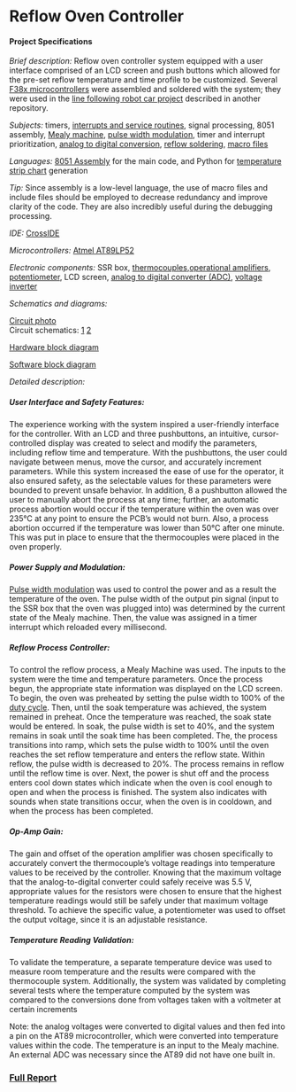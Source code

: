# Reflow Oven Controller

#### Project Specifications

*Brief description:*  Reflow oven controller system equipped with a user interface comprised of an LCD screen and push buttons which allowed for the pre-set reflow temperature and time profile to be customized. Several [F38x microcontrollers](http://imgur.com/fpRxDN6) were assembled and soldered with the system; they were used in the [line following robot car project](https://github.com/hannahvsawiuk/Line-Following-Robot-Car) described in another repository.

*Subjects:* timers, [interrupts and service routines](http://users.ece.utexas.edu/~valvano/Volume1/E-Book/C12_Interrupts.htm), signal processing, 8051 assembly, [Mealy machine](https://en.wikipedia.org/wiki/Mealy_machine), [pulse width modulation]((https://learn.sparkfun.com/tutorials/pulse-width-modulation)), timer and interrupt prioritization, [analog to digital conversion](https://www.google.ca/url?sa=i&rct=j&q=&esrc=s&source=images&cd=&cad=rja&uact=8&ved=0ahUKEwiYnq3BjuzTAhUC9GMKHd0xCCgQjRwIBw&url=https%3A%2F%2Fwww.nutaq.com%2Fblog%2Fanalog-digital-%25E2%2580%2593-part-2-conversion-process&psig=AFQjCNGV3rRhnGQ_iyBCpZaaDk4g1qbj1Q&ust=1494738897585891), [reflow soldering](https://www.compuphase.com/electronics/reflowsolderprofiles.htm), [macro files](https://www.tutorialspoint.com/assembly_programming/assembly_macros.htm)

*Languages:* [8051 Assembly]( http://www.keil.com/support/man/docs/is51/) for the main code, and Python for [temperature strip chart](https://www.dropbox.com/s/nt0qm0uwofr5zlu/Capture.PNG?dl=0) generation

*Tip:* Since assembly is a low-level language, the use of macro files and include files should be employed to decrease redundancy and improve clarity of the code. They are also incredibly useful during the debugging processing.

*IDE:* [CrossIDE](http://crosside.software.informer.com/)

*Microcontrollers:* [Atmel AT89LP52]( http://www.atmel.com/images/doc3709.pdf)

*Electronic components:* SSR box, [thermocouples]( http://www.thermometricscorp.com/thertypk.html),[operational amplifiers]( http://www.analog.com/media/en/technical-documentation/data-sheets/OP07.pdf), [potentiometer](http://www.resistorguide.com/potentiometer/), LCD screen, [analog to digital converter (ADC)]( https://cdn-shop.adafruit.com/datasheets/MCP3008.pdf), [voltage inverter]( http://www.ti.com/lit/ds/symlink/tl7660.pdf)

*Schematics and diagrams:*

<a href="https://www.dropbox.com/s/8inusqbrt4eife4/circuit1.jpg?dl=0" target="_blank">Circuit photo</a> </br>
Circuit schematics: [1](https://www.dropbox.com/s/4hfuhjtyy643e6z/circuit_diagram2.png?dl=0) [2](https://www.dropbox.com/s/4gagmzkupb865ab/circuit_diagram1.png?dl=0)

[Hardware block diagram](https://www.dropbox.com/s/dxfalct1wr18iq8/Hardware%20Block%20Diagram.png?dl=0)

[Software block diagram](https://www.dropbox.com/s/04m8l1wg80gv9jt/Software%20block%20diagram.png?dl=0)

*Detailed description:*

##### User Interface and Safety Features:
The experience working with the system inspired a user-friendly interface for the controller. With an LCD and three pushbuttons, an intuitive, cursor-controlled display was created to select and modify the parameters, including reflow time and temperature. With the pushbuttons, the user could navigate between menus, move the cursor, and accurately increment parameters. While this system increased the ease of use for the operator, it also ensured safety, as the selectable values for these parameters were bounded to prevent unsafe behavior. In addition, 8 a pushbutton allowed the user to manually abort the process at any time; further, an automatic process abortion would occur if the temperature within the oven was over 235°C at any point to ensure the PCB’s would not burn. Also, a process abortion occurred if the temperature was lower than 50°C after one minute. This was put in place to ensure that the thermocouples were placed in the oven properly. 

##### Power Supply and Modulation: 
[Pulse width modulation](https://learn.sparkfun.com/tutorials/pulse-width-modulation) was used to control the power and as a result the temperature of the oven. The pulse width of the output pin signal (input to the SSR box that the oven was plugged into) was determined by the current state of the Mealy machine. Then, the value was assigned in a timer interrupt which reloaded every millisecond. 

##### Reflow Process Controller:
To control the reflow process, a Mealy Machine was used. The inputs to the system were the time and temperature parameters. Once the process begun, the appropriate state information was displayed on the LCD screen. To begin, the oven was preheated by setting the pulse width to 100% of the [duty cycle](https://www.google.ca/url?sa=i&rct=j&q=&esrc=s&source=imgres&cd=&cad=rja&uact=8&ved=0ahUKEwjXkKW1iuzTAhUY9WMKHW5xAQcQjRwIBw&url=https%3A%2F%2Flearn.sparkfun.com%2Ftutorials%2Fpulse-width-modulation%2Fduty-cycle&psig=AFQjCNGkqpQFrvcZ776lDA8NEu3qP_2fcA&ust=1494737814815260). Then, until the soak temperature was achieved, the system remained in preheat. Once the temperature was reached, the soak state would be entered. In soak, the pulse width is set to 40%, and the system remains in soak until the soak time has been completed. The, the process transitions into ramp, which sets the pulse width to 100% until the oven reaches the set reflow temperature and enters the reflow state. Within reflow, the pulse width is decreased to 20%. The process remains in reflow until the reflow time is over. Next, the power is shut off and the process enters cool down states which indicate when the oven is cool enough to open and when the process is finished. The system also indicates with sounds when state transitions occur, when the oven is in cooldown, and when the process has been completed.

##### Op-Amp Gain:
The gain and offset of the operation amplifier was chosen specifically to accurately convert the thermocouple’s voltage readings into temperature values to be received by the controller. Knowing that the maximum voltage that the analog-to-digital converter could safely receive was 5.5 V, appropriate values for the resistors were chosen to ensure that the highest temperature readings would still be safely under that maximum voltage threshold. To achieve the specific value, a potentiometer was used 
to offset the output voltage, since it is an adjustable resistance. 

##### Temperature Reading Validation:
To validate the temperature, a separate temperature device was used to measure room temperature and the results were compared with the thermocouple system. Additionally, the system was validated by completing several tests where the temperature computed by the system was compared to the conversions done from voltages taken with a voltmeter at certain increments

Note: the analog voltages were converted to digital values and then fed into a pin on the AT89 microcontroller, which were converted into temperature values within the code. The temperature is an input to the Mealy machine. An external ADC was necessary since the AT89 did not have one built in.

### [Full Report](https://www.dropbox.com/s/f4rwnuwflpyrxwa/Final%20Report%201.pdf?dl=0) 
